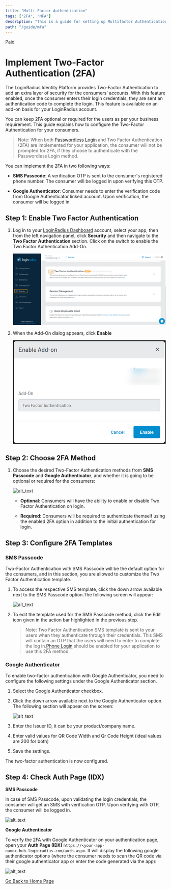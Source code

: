 ```yaml
---
title: "Multi Factor Authentication"
tags: ["2FA", "MFA"]
description: "This is a guide for setting up Multifactor Authentication."
path: "/guide/mfa"
---
```


<span class="devloper-premium plan-tag">Paid</span>


# Implement Two-Factor Authentication (2FA)

The LoginRadius Identity Platform provides Two-Factor Authentication to add an extra layer of security for the consumers' accounts. With this feature enabled, once the consumer enters their login credentials, they are sent an authentication code to complete the login. This feature is available on an add-on basis for your LoginRadius account.

You can keep 2FA optional or required for the users as per your business requirement. This guide explains how to configure the Two-Factor Authentication for your consumers.

> Note: When both <a href="https://www.loginradius.com/docs/developer/guide/passwordless-login/" target="_blank">Passwordless Login</a> and Two Factor Authentication (2FA) are implemented for your application, the consumer will not be prompted for 2FA, if they choose to authenticate with the Passwordless Login method.

You can implement the 2FA in two following ways:

- **SMS Passcode**: A verification OTP is sent to the consumer's registered phone number. The consumer will be logged in upon verifying this OTP.

- **Google Authenticator**: Consumer needs to enter the verification code from Google Authenticator linked account. Upon verification, the consumer will be logged in.

## Step 1: Enable Two Factor Authentication

1. Log in to your <a href="https://dashboard.loginradius.com/dashboard" target="_blank">LoginRadius Dashboard</a> account, select your app, then from the left navigation panel, click **Security** and then navigate to the **Two Factor Authentication** section. Click on the switch to enable the Two Factor Authentication Add-On.

   ![alt_text](images/addon-switch.png "image_tooltip")

2. When the Add-On dialog appears, click **Enable**

   ![alt_text](images/addon-dialog.png "image_tooltip")

## Step 2: Choose 2FA Method

1. Choose the desired Two-Factor Authentication methods from **SMS Passcode** and **Google Authenticator**, and whether it is going to be optional or required for the consumers:

   ![alt_text](images/main.png "image_tooltip")

   - **Optional**: Consumers will have the ability to enable or disable Two Factor Authentication on login.

   - **Required**: Consumers will be required to authenticate themself using the enabled 2FA option in addition to the initial authentication for login.

## Step 3: Configure 2FA Templates

### SMS Passcode

Two-Factor Authentication with SMS Passcode will be the default option for the consumers, and in this section, you are allowed to customize the Two Factor Authentication template.

1. To access the respective SMS template, click the down arrow available next to the SMS Passcode option.The following screen will appear:

   ![alt_text](images/onetimepasscode.png "image_tooltip")

2. To edit the template used for the SMS Passcode method, click the Edit icon given in the action bar highlighted in the previous step.

   > Note: Two Factor Authentication SMS template is sent to your users when they authenticate through their credentials. This SMS will contain an OTP that the users will need to enter to complete the log in.<a href="https://www.loginradius.com/docs/developer/guide/phone-login" target="_blank">Phone Login</a> should be enabled for your application to use this 2FA method.

### Google Authenticator

To enable two-factor authentication with Google Authenticator, you need to configure the following settings under the Google Authenticator section.

1.  Select the Google Authenticator checkbox.

2.  Click the down arrow available next to the Google Authenticator option. The following section will appear on the screen:

    ![alt_text](images/googleauth.png "image_tooltip")

3.  Enter the Issuer ID, it can be your product/company name.

4.  Enter valid values for QR Code Width and Qr Code Height (ideal values are 200 for both)

5.  Save the settings.

The two-factor authentication is now configured.

## Step 4: Check Auth Page (IDX)

**SMS Passcode**

In case of SMS Passcode, upon validating the login credentials, the consumer will get an SMS with verification OTP. Upon verifying with OTP, the consumer will be logged in.

![alt_text](images/sms-otp.png "image_tooltip")

**Google Authenticator**

To verify the 2FA with Google Authenticator on your authentication page, open your **Auth Page (IDX)** `https://<your-app-name>.hub.loginradius.com/auth.aspx`. It will display the following google authenticator options (where the consumer needs to scan the QR code via their google authenticator app or enter the code generated via the app):

![alt_text](images/google-auth-page.png "image_tooltip")

[Go Back to Home Page](/)
